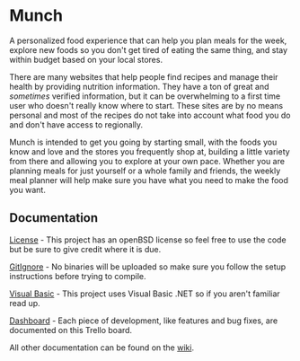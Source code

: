 # Munch
A personalized food experience that can help you plan meals for the week, explore new foods so you don't get tired of eating the same thing, and stay within budget based on your local stores.

There are many websites that help people find recipes and manage their health by providing nutrition information. They have a ton of great and _sometimes_ verified information, but it can be overwhelming to a first time user who doesn't really know where to start. These sites are by no means personal and most of the recipes do not take into account what food you do and don't have access to regionally.

Munch is intended to get you going by starting small, with the foods you know and love and the stores you frequently shop at, building a little variety from there and allowing you to explore at your own pace. Whether you are planning meals for just yourself or a whole family and friends, the weekly meal planner will help make sure you have what you need to make the food you want.

## Documentation

[License](https://github.com/MikaylaRay44/Munch/blob/master/munch_license.txt) - This project has an openBSD license so feel free to use the code but be sure to give credit where it is due.

[GitIgnore](https://github.com/MikaylaRay44/Munch/blob/master/.gitignore) - No binaries will be uploaded so make sure you follow the setup instructions before trying to compile.

[Visual Basic](https://docs.microsoft.com/en-us/dotnet/visual-basic/) - This project uses Visual Basic .NET so if you aren't familiar read up.

[Dashboard](https://trello.com/b/zQUBul7J) - Each piece of development, like features and bug fixes, are documented on this Trello board.

All other documentation can be found on the [wiki](https://github.com/MikaylaRay44/Munch/wiki/Munch).
